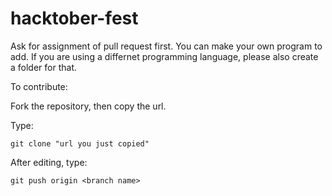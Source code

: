 # hacktober-fest

Ask for assignment of pull request first. 
You can make your own program to add. If you are using a differnet programming language, please also create a folder for that.

To contribute: 

Fork the repository, then copy the url. 

Type: 

```
git clone "url you just copied"
```

After editing, type: 
```
git push origin <branch name>
```
